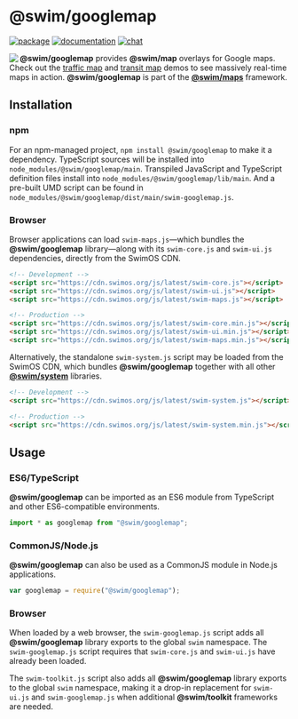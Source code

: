 # @swim/googlemap

[![package](https://img.shields.io/npm/v/@swim/googlemap.svg)](https://www.npmjs.com/package/@swim/googlemap)
[![documentation](https://img.shields.io/badge/doc-TypeDoc-blue.svg)](https://docs.swimos.org/js/latest/modules/_swim_googlemap.html)
[![chat](https://img.shields.io/badge/chat-Gitter-green.svg)](https://gitter.im/swimos/community)

<a href="https://www.swimos.org"><img src="https://docs.swimos.org/readme/marlin-blue.svg" align="left"></a>

**@swim/googlemap** provides **@swim/map** overlays for Google maps.
Check out the [traffic map](https://www.swimos.org/demo/map/traffic.html) and
[transit map](https://www.swimos.org/demo/map/transit.html) demos to see
massively real-time maps in action.  **@swim/googlemap** is part of the
[**@swim/maps**](https://github.com/swimos/swim/tree/master/swim-toolkit-js/swim-maps-js/@swim/maps) framework.

## Installation

### npm

For an npm-managed project, `npm install @swim/googlemap` to make it a dependency.
TypeScript sources will be installed into `node_modules/@swim/googlemap/main`.
Transpiled JavaScript and TypeScript definition files install into
`node_modules/@swim/googlemap/lib/main`.  And a pre-built UMD script can
be found in `node_modules/@swim/googlemap/dist/main/swim-googlemap.js`.

### Browser

Browser applications can load `swim-maps.js`—which bundles the **@swim/googlemap**
library—along with its `swim-core.js` and `swim-ui.js` dependencies, directly
from the SwimOS CDN.

```html
<!-- Development -->
<script src="https://cdn.swimos.org/js/latest/swim-core.js"></script>
<script src="https://cdn.swimos.org/js/latest/swim-ui.js"></script>
<script src="https://cdn.swimos.org/js/latest/swim-maps.js"></script>

<!-- Production -->
<script src="https://cdn.swimos.org/js/latest/swim-core.min.js"></script>
<script src="https://cdn.swimos.org/js/latest/swim-ui.min.js"></script>
<script src="https://cdn.swimos.org/js/latest/swim-maps.min.js"></script>
```

Alternatively, the standalone `swim-system.js` script may be loaded
from the SwimOS CDN, which bundles **@swim/googlemap** together with all other
[**@swim/system**](https://github.com/swimos/swim/tree/master/swim-system-js/@swim/system)
libraries.

```html
<!-- Development -->
<script src="https://cdn.swimos.org/js/latest/swim-system.js"></script>

<!-- Production -->
<script src="https://cdn.swimos.org/js/latest/swim-system.min.js"></script>
```

## Usage

### ES6/TypeScript

**@swim/googlemap** can be imported as an ES6 module from TypeScript and other
ES6-compatible environments.

```typescript
import * as googlemap from "@swim/googlemap";
```

### CommonJS/Node.js

**@swim/googlemap** can also be used as a CommonJS module in Node.js applications.

```javascript
var googlemap = require("@swim/googlemap");
```

### Browser

When loaded by a web browser, the `swim-googlemap.js` script adds all
**@swim/googlemap** library exports to the global `swim` namespace.
The `swim-googlemap.js` script requires that `swim-core.js` and `swim-ui.js`
have already been loaded.

The `swim-toolkit.js` script also adds all **@swim/googlemap** library
exports to the global `swim` namespace, making it a drop-in replacement for
`swim-ui.js` and `swim-googlemap.js` when additional **@swim/toolkit**
frameworks are needed.

